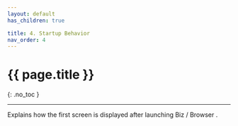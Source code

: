 ```yaml
---
layout: default
has_children: true

title: 4. Startup Behavior
nav_order: 4
---
```


# {{ page.title }}

{: .no_toc }



---

Explains how the first screen is displayed after launching Biz / Browser .
